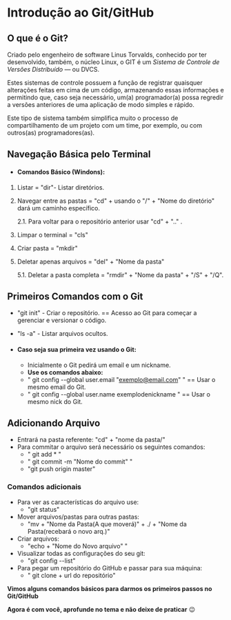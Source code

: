 # Introdução ao Git/GitHub

## O que é o Git?

Criado pelo engenheiro de software Linus Torvalds, conhecido por ter desenvolvido, também, o núcleo Linux, o GIT é um *Sistema de Controle de Versões Distribuído* — ou DVCS.

 Estes sistemas de controle possuem a função de registrar quaisquer alterações feitas em cima de um código, armazenando essas informações e permitindo que, caso seja necessário, um(a) programador(a) possa regredir a versões anteriores de uma aplicação de modo simples e rápido.

 Este tipo de sistema também simplifica muito o processo de compartilhamento de um projeto com um time, por exemplo, ou com outros(as) programadores(as).

## Navegação Básica pelo Terminal

- #### Comandos Básico (Windons):

1. Listar =  "dir"- Listar diretórios.

2. Navegar entre as pastas = "cd" + usando o "/" + "Nome do diretório" dará um caminho específico.

   2.1. Para voltar para o repositório anterior usar "cd" + ".." .

3. Limpar o terminal = "cls"

4. Criar pasta = "mkdir"

5. Deletar apenas arquivos = "del" + "Nome da pasta"

   5.1. Deletar a pasta completa = "rmdir" + "Nome da pasta" + "/S" + "/Q".

## Primeiros Comandos com o Git

- "git init" - Criar o repositório.  == Acesso ao Git para começar a gerenciar e versionar o código.

- "ls -a" - Listar arquivos ocultos.

- #### Caso seja sua primeira vez usando o Git:

  -  Inicialmente o Git pedirá um email e um nickname.
  - **Use os comandos abaixo:**
  - " git config --global user.email "exemplo@email.com" " == Usar o mesmo email do Git.
  - " git config --global user.name exemplodenickname " == Usar o mesmo nick do Git.



## Adicionando Arquivo

- Entrará na pasta referente: "cd" + "nome da pasta/"
- Para commitar o arquivo será necessário os seguintes comandos:
  -  " git add * " 
  - " git commit -m "Nome do commit" "
  - "git push origin master"

### Comandos adicionais 

- Para ver as características do arquivo use: 
  - "git status"
- Mover arquivos/pastas para outras pastas:
  - "mv + "Nome da Pasta(A que moverá)" + ./ + "Nome da Pasta(recebará o novo arq.)"  
- Criar arquivos:
  -  "echo + "Nome do Novo arquivo" "
- Visualizar todas as configurações do seu git:
  - "git config --list"
- Para pegar um repositório do GitHub e passar para sua máquina:
  - " git clone + url do repositório"

**Vimos alguns comandos básicos para darmos os primeiros passos no Git/GitHub**

**Agora é com você, aprofunde no tema e não deixe de praticar** :wink:







​	





 
